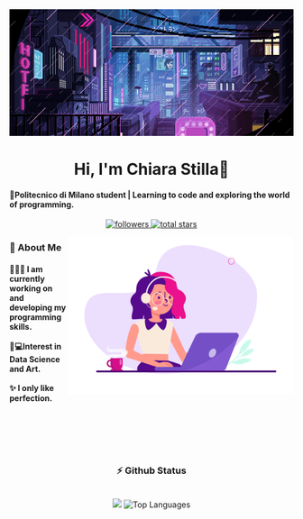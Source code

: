 
<!-- MasterHead -->
<div align="center">
  <a>
    <img src="Neon and rain.gif" alt="Fallout GIF" style="width:auto; height:auto;"/>
  </a>
</div>

</h1>
<h1 align="center"> Hi, I'm Chiara Stilla👾</h1>

<h4 align="left">🌟Politecnico di Milano student | Learning to code and exploring the world of programming. </h4>


<!--stats-->
<p align="center"> 
    <a href="https://github.com/ChiaraStilla?tab=followers">
        <img alt="followers" title="Follow me on GitHub" src="https://custom-icon-badges.demolab.com/github/followers/ChiaraStilla?color=8A2BE2&labelColor=6A1B9A&style=for-the-badge&logo=person-add&label=Follow&logoColor=white"/>
    </a>
    <a href="https://github.com/ChiaraStilla?tab=repositories&sort=stargazers">
        <img alt="total stars" title="Total stars on GitHub" src="https://custom-icon-badges.demolab.com/github/stars/ChiaraStilla?color=8A2BE2&style=for-the-badge&labelColor=6A1B9A&logo=star"/>
    </a>
</p>

<!--girl coding-->
<img align="right" alt="coding-gif" width="400" src="codeviola.gif">

<!-- about me -->
<h3 align="left">🌟 About Me</h3>

<h4> 
  <div align="left"> 
  👩🏻‍💻 I am currently working on and developing my programming skills.</br></br>
  🎨💻Interest in Data Science and Art.</br></br>
  ✨ I only like perfection.
  </div>
</h4> 

<br/>
<br/>
<br/>
<br/>


<!-- git status-->
<h3 align="center">⚡ Github Status</h3>
<br>
<div align="center">
<img width="380" src="https://github-readme-stats.vercel.app/api?username=ChiaraStilla&count_private=true&show_icons=true&theme=default&rank_icon=github&border_radius=10"/>

  <img width="340" src="https://github-readme-stats.vercel.app/api/top-langs/?username=chiarastilla&theme=default&hide_border=false&include_all_commits=false&count_private=false&layout=compact" alt="Top Languages">
</div>

<br/><br/>



<!--
**ChiaraStilla/ChiaraStilla** is a ✨ _special_ ✨ repository because its `README.md` (this file) appears on your GitHub profile.
-->
